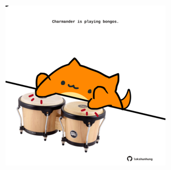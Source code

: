 <!-- built at 26/07/2022, 06:02:08 UTC -->
<p align="center">
  <img width="500" height="500" src="./ReadmeImage.svg">
</p>
